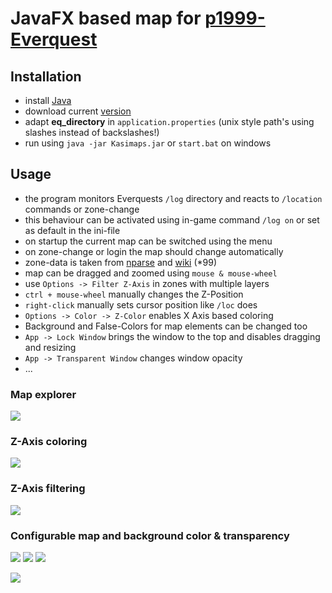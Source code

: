 # JavaFX based map for [p1999-Everquest](https://www.project1999.com/)

## Installation

- install [Java](https://openjdk.org/) 
- download current [version](https://github.com/mknblch/kasimaps/tree/develop/dist/1.0beta)
- adapt **eq_directory** in `application.properties` (unix style path's using slashes instead of backslashes!)
- run using `java -jar Kasimaps.jar` or `start.bat` on windows 

## Usage

- the program monitors Everquests `/log` directory and reacts to `/location` commands or zone-change
- this behaviour can be activated using in-game command `/log on` or set as default in the ini-file
- on startup the current map can be switched using the menu
- on zone-change or login the map should change automatically
- zone-data is taken from [nparse](https://github.com/nomns/nparse) and [wiki](https://wiki.project1999.com) (*99)
- map can be dragged and zoomed using `mouse & mouse-wheel`
- use `Options -> Filter Z-Axis` in zones with multiple layers
- `ctrl + mouse-wheel` manually changes the Z-Position 
- `right-click` manually sets cursor position like `/loc` does
- `Options -> Color -> Z-Color` enables X Axis based coloring
- Background and False-Colors for map elements can be changed too
- `App -> Lock Window` brings the window to the top and disables dragging and resizing
- `App -> Transparent Window` changes window opacity
- ...

### Map explorer

![](doc/561314df.png)

### Z-Axis coloring

![](doc/668e040b.png)

### Z-Axis filtering

![](doc/ed173785.png)

### Configurable map and background color & transparency

![](doc/afb1b7d5.png)
![](doc/59371472.png)
![](doc/1b918a61.png)

![](doc/6a4e3af6.png)